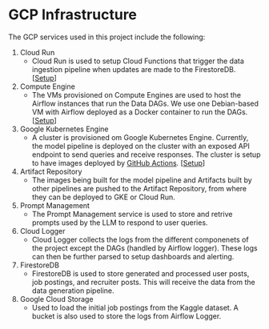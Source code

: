 # GCP Infrastructure

The GCP services used in this project include the following:

1. Cloud Run
   - Cloud Run is used to setup Cloud Functions that trigger the data ingestion pipeline when updates are made to the FirestoreDB. [[Setup](/infra/functions/dag-trigger/README.md)]
2. Compute Engine
   - The VMs provisioned on Compute Engines are used to host the Airflow instances that run the Data DAGs. We use one Debian-based VM with Airflow deployed as a Docker container to run the DAGs. [[Setup](/docs/GCE-Setup.md)] 
3. Google Kubernetes Engine
    - A cluster is provisioned om Google Kubernetes Engine. Currently, the model pipeline is deployed on the cluster with an exposed API endpoint to send queries and receive responses. The cluster is setup to have images deployed by [GitHub Actions](/docs/CD_Pipeline.md). [[Setup](/docs/GKE-Setup.md)]
4. Artifact Repository
    - The images being built for the model pipeline and Artifacts built by other pipelines are pushed to the Artifact Repository, from where they can be deployed to GKE or Cloud Run.
5. Prompt Management
    - The Prompt Management service is used to store and retrive prompts used by the LLM to respond to user queries.
6. Cloud Logger
    - Cloud Logger collects the logs from the different componenets of the project except the DAGs (handled by Airflow logger). These logs can then be further parsed to setup dashboards and alerting.
7. FirestoreDB
    - FirestoreDB is used to store generated and processed user posts, job postings, and recruiter posts. This will receive the data from the data generation pipeline.
8. Google Cloud Storage
    - Used to load the initial job postings from the Kaggle dataset. A bucket is also used to store the logs from Airflow Logger.